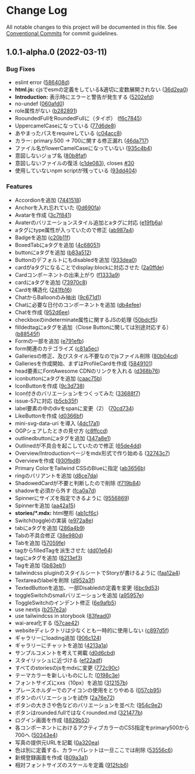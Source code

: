 # Change Log

All notable changes to this project will be documented in this file.
See [Conventional Commits](https://conventionalcommits.org) for commit guidelines.

## 1.0.1-alpha.0 (2022-03-11)

### Bug Fixes

* eslint error ([586408d](https://github.com/tuqulore/tuqulore-ui/commit/586408d3e64f4181588cf1fbdaa560d867b78e36))
* **html.js:** cjsでesmの定義をしている&適切に変数展開されない ([36d2ea0](https://github.com/tuqulore/tuqulore-ui/commit/36d2ea06b0ca1419aceddde798201ffad3b9388f))
* **Introduction:** 表示時にエラーと警告が発生する ([5202efd](https://github.com/tuqulore/tuqulore-ui/commit/5202efd43c9dcfa5417c0011d23388ef8425aab2))
* no-undef ([060afd0](https://github.com/tuqulore/tuqulore-ui/commit/060afd0536105c06225b3c1f04a92a31cdd45b37))
* role属性がない ([b282891](https://github.com/tuqulore/tuqulore-ui/commit/b282891926269b276fc1cb5911f037f508862607))
* RooundedFullをRoundedFullに（タイポ） ([f6c7845](https://github.com/tuqulore/tuqulore-ui/commit/f6c7845c550f6b40dd42b9309fd5ce264f085283))
* UppercamelCaseになっている ([77d6de8](https://github.com/tuqulore/tuqulore-ui/commit/77d6de85f748bfdd52393f74794cb3be76f0afca))
* あやまったパスをrequireしている ([c04acc8](https://github.com/tuqulore/tuqulore-ui/commit/c04acc880ab86ffa451ac9d5079786deb47f67a0))
* カラー: primary.500 -> 700に関する修正漏れ ([46da717](https://github.com/tuqulore/tuqulore-ui/commit/46da7179e1f9054d26a911f8b2b47f1e7f2a5764))
* ファイル名がlowerCamelCaseになっていない ([935c4b4](https://github.com/tuqulore/tuqulore-ui/commit/935c4b4b4c8c6327259ed01ffd86e4ff762d9be6))
* 意図しないジョブ名 ([80b8faf](https://github.com/tuqulore/tuqulore-ui/commit/80b8faf5b47f6c9f1fca98e65e903e55f9127218))
* 意図しないファイルの復活 ([c1de083](https://github.com/tuqulore/tuqulore-ui/commit/c1de083a4d64f7e84f9c9b3f889806b89815ab9a)), closes [#30](https://github.com/tuqulore/tuqulore-ui/issues/30)
* 使用していないnpm scriptが残っている ([93dd404](https://github.com/tuqulore/tuqulore-ui/commit/93dd404b9acc13734b9461238381c87069ce4023))

### Features

* Accordionを追加 ([7441518](https://github.com/tuqulore/tuqulore-ui/commit/7441518580b02cf4632ef160ae7cdd9476181522))
* Anchorを入れ忘れていた ([0d690fa](https://github.com/tuqulore/tuqulore-ui/commit/0d690faff25018b109dbd53a8adc8b7d34d98eca))
* Avatarを作成 ([3c7f841](https://github.com/tuqulore/tuqulore-ui/commit/3c7f841b61b34d29840842894572cd72a4f2647e))
* Avaterのバリエーションスタイル追加とaタグに対応 ([e19fb6a](https://github.com/tuqulore/tuqulore-ui/commit/e19fb6afdb6008ec1b6747010cb6be254e0d7810))
* aタグにtype属性が入っていたので修正 ([ab987a4](https://github.com/tuqulore/tuqulore-ui/commit/ab987a44beee40736a28321bb0a9f351755db9ca))
* Badgeを追加 ([c20b11f](https://github.com/tuqulore/tuqulore-ui/commit/c20b11fac91ae8ab85126e58eec0a43115dc1d29))
* BoxedTabにaタグを追加 ([4c68051](https://github.com/tuqulore/tuqulore-ui/commit/4c68051ce53d197c623e276500e9aa98670df4bd))
* buttonにaタグを追加 ([b83a512](https://github.com/tuqulore/tuqulore-ui/commit/b83a51257a83d4d634331ec518da0de9f9e3e01a))
* Buttonのデフォルトにもdisabledを追加 ([933dea0](https://github.com/tuqulore/tuqulore-ui/commit/933dea0862e4d7e80f553e5ba8151a0b52b4b051))
* cardがaタグになることでdisplay:blockに対応させた ([2a0ffde](https://github.com/tuqulore/tuqulore-ui/commit/2a0ffde27e82c53f3c576fac929de5c13464369b))
* Cardコンポーネントの出来上がり ([f1333a9](https://github.com/tuqulore/tuqulore-ui/commit/f1333a9a20e1a323586adcd787d5ce4b38446824))
* cardにaタグを追加 ([73970c8](https://github.com/tuqulore/tuqulore-ui/commit/73970c85f0ce388ff397406d8b117278053b5516))
* Cardを構造化 ([241fb16](https://github.com/tuqulore/tuqulore-ui/commit/241fb164152938b183d7440d91a0318341092276))
* ChatからBalloonのみ抽出 ([9c671d1](https://github.com/tuqulore/tuqulore-ui/commit/9c671d14fe9bf7c4b6fcaca3d60e6e68edc92496))
* Chatに必要な日付のコンポーネントを追加 ([db4efee](https://github.com/tuqulore/tuqulore-ui/commit/db4efeec69c833201bfb4a7831f59eb1e07db8ee))
* Chatを作成 ([952d6ee](https://github.com/tuqulore/tuqulore-ui/commit/952d6ee926668f003e507b2b921b8d4507a47ee0))
* checkboxのindeterminate属性に関するJSの処理 ([50bdcf5](https://github.com/tuqulore/tuqulore-ui/commit/50bdcf51e77a0d9ea0ef008d288a448e9a16dab2))
* filldedtagにaタグを追加（Close Buttonに関しては別途対応する） ([b88545f](https://github.com/tuqulore/tuqulore-ui/commit/b88545ffb4d5210dfb4d82566c39bfd9feb78df0))
* Formの一部を追加 ([e791efb](https://github.com/tuqulore/tuqulore-ui/commit/e791efb6a175955e0a90d4b6bb9077047d5a1e2f))
* form関連のカテゴライズ ([c81a5ec](https://github.com/tuqulore/tuqulore-ui/commit/c81a5ec5af9701e55a3a7b2141fdfc346fbe50c6))
* Galleriesの修正、及びスタイル不要なのでjsファイル削除 ([80b04cd](https://github.com/tuqulore/tuqulore-ui/commit/80b04cdb7f900d2560a19028f1dff66607ae3876))
* Galleriesを作成開始、まずはProfileCardを作成 ([5849101](https://github.com/tuqulore/tuqulore-ui/commit/5849101231ae587385716773fb632a3b73f4f65f))
* head要素にFontAwesome CDNのリンクを入れる ([d368b76](https://github.com/tuqulore/tuqulore-ui/commit/d368b7650fa73e1f344623b9cc71583b45012f3b))
* iconbuttonにaタグを追加 ([caac75b](https://github.com/tuqulore/tuqulore-ui/commit/caac75bea4ae9faaab5442cad61f140b3df29f95))
* IconButtonを作成 ([9c3d738](https://github.com/tuqulore/tuqulore-ui/commit/9c3d738d357092ffcd6662cc2f8c39b3f8cb5598))
* Icon付きのバリエーションをつくってみた ([33688f7](https://github.com/tuqulore/tuqulore-ui/commit/33688f7e539e311dfed78d3070c4e5dd7c463d22))
* issue-57に対応 ([b5cb35f](https://github.com/tuqulore/tuqulore-ui/commit/b5cb35f22a488e3c971e9f463871650e2976b8d0))
* label要素の中のdivをspanに変更（2） ([70cd734](https://github.com/tuqulore/tuqulore-ui/commit/70cd734ca0bfc934ecc3afce8f89d85ea0b3d79a))
* LikeButtonを作成 ([d0366bf](https://github.com/tuqulore/tuqulore-ui/commit/d0366bf608791a202cb3a69cb010f187ca3efb96))
* mini-svg-data-uri を導入 ([4dc17a1](https://github.com/tuqulore/tuqulore-ui/commit/4dc17a17af6e21e6b5c81cdbba8948b73fa23f60))
* OGPシェアしたときの見せ方 ([c8ffccd](https://github.com/tuqulore/tuqulore-ui/commit/c8ffccd686547d919252a198165ba9549bcba32a))
* outlinedbuttonにaタグを追加 ([347a8e1](https://github.com/tuqulore/tuqulore-ui/commit/347a8e13ae78558622d88e43f5742819839f7fac))
* Outlinedが不具合を起こしていたので修正 ([65de4dd](https://github.com/tuqulore/tuqulore-ui/commit/65de4dd984278380303f659c0034884c2feb6b14))
* Overview/Introductionページをmdx形式で作り始める ([32743c7](https://github.com/tuqulore/tuqulore-ui/commit/32743c723fed5832e948978259b41ad8dc128cb3))
* Overviewを作成 ([930fbd8](https://github.com/tuqulore/tuqulore-ui/commit/930fbd8f86b52ffec893cca584ad195397105f7d))
* Primary ColorをTailwind CSSのBlueに指定 ([ab3656b](https://github.com/tuqulore/tuqulore-ui/commit/ab3656ba79c7a9c188377cb3109cd903904dd336))
* ringのバリアントを追加 ([d8ce7da](https://github.com/tuqulore/tuqulore-ui/commit/d8ce7da9a16a9d4141dead2b358b5d21b4fa7fe4))
* ShadowedCardが不要と判断したので削除 ([f719b84](https://github.com/tuqulore/tuqulore-ui/commit/f719b84fd2e5e0617c568c1e47c86f0d1bf2f4ec))
* shadowを必須から外す ([fca0a7d](https://github.com/tuqulore/tuqulore-ui/commit/fca0a7de597ca41a98a53d5f6cbd7e83c4f38044))
* Spinnerにサイズを指定できるように ([9556869](https://github.com/tuqulore/tuqulore-ui/commit/95568692f1332fd699c3b3a138847749f2a5718a))
* Spinnerを追加 ([aa42a15](https://github.com/tuqulore/tuqulore-ui/commit/aa42a152b47122f6aa80edb69196da1e7f09ac85))
* **stories/*.mdx:** html整形 ([ab1cf6c](https://github.com/tuqulore/tuqulore-ui/commit/ab1cf6c13157d2d8709c11f31d6e15e3676a99b6))
* Switch(toggle)の実装 ([e972a8e](https://github.com/tuqulore/tuqulore-ui/commit/e972a8ea02c61169018ef786feae6028f8302dff))
* tabにaタグを追加 ([286a4b9](https://github.com/tuqulore/tuqulore-ui/commit/286a4b9abddb6134706ba0ae71be8c0228046de9))
* Tabの不具合修正 ([38e980d](https://github.com/tuqulore/tuqulore-ui/commit/38e980de13f7520ebbace840330625cba0ca41f8))
* Tabを追加 ([57059fe](https://github.com/tuqulore/tuqulore-ui/commit/57059fe946c939e64ef9a5acbb005916a38c7ba5))
* tagからfilledTagを派生させた ([dd01e64](https://github.com/tuqulore/tuqulore-ui/commit/dd01e649bccf40ac323359ac1edbb083a71979c5))
* tagにaタグを追加 ([8213ef3](https://github.com/tuqulore/tuqulore-ui/commit/8213ef3ddb7b1285ed3fbb6100a13488e2c26221))
* Tagを追加 ([5b83eb1](https://github.com/tuqulore/tuqulore-ui/commit/5b83eb18fc5d3266c380b05b7074a2065da16a52))
* tailwindcss pluginのスタイルシートでStoryが書けるように ([faa12a4](https://github.com/tuqulore/tuqulore-ui/commit/faa12a41fce9cd6c537f904c6fda1e7fd3598602))
* Textareaのlabelを削除 ([d952a3f](https://github.com/tuqulore/tuqulore-ui/commit/d952a3faf60d7802db654c77895873fd48c184c9))
* TextedButtonを追加、一部Disabledの定義を変更 ([6bc9d53](https://github.com/tuqulore/tuqulore-ui/commit/6bc9d53d1fd47cba921e53a41eefc12a79c3066a))
* toggleSwitchのsmallバリエーションを追加 ([a95957e](https://github.com/tuqulore/tuqulore-ui/commit/a95957ea789817a250a1c9570f6a87cb977657d5))
* ToggleSwitchのインデント修正 ([6e9afb5](https://github.com/tuqulore/tuqulore-ui/commit/6e9afb56994e97821234a34db8d972f3f6443f5e))
* use nextjs ([b257e2a](https://github.com/tuqulore/tuqulore-ui/commit/b257e2a388fc65b377149d7128dc19a887d27d8b))
* use tailwindcss in storybook ([83fead0](https://github.com/tuqulore/tuqulore-ui/commit/83fead0dca0fd76452bb993380dd2a5ae72f0cc4))
* wai-area化する ([57cae42](https://github.com/tuqulore/tuqulore-ui/commit/57cae420dc2c1c97cc7e82601a392317c68be036))
* websiteディレクトリは少なくとも一時的に使用しない ([c897d5f](https://github.com/tuqulore/tuqulore-ui/commit/c897d5f6f02dd744eb9ff6572db0753460063f0b))
* ギャラリーにloading追加 ([906c124](https://github.com/tuqulore/tuqulore-ui/commit/906c1248d0ff6fff748ce961062ee87bc78931af))
* ギャラリーにチャットを追加 ([4213a1a](https://github.com/tuqulore/tuqulore-ui/commit/4213a1a674b5d2b07f960cd30bf9ff5de4c3dc82))
* サンプルコメントを考えて掲載 ([d0d6cbd](https://github.com/tuqulore/tuqulore-ui/commit/d0d6cbd3f0ed207bffb8fa7925b203f7785c9253))
* スタイリッシュに近づける ([ef22adf](https://github.com/tuqulore/tuqulore-ui/commit/ef22adf829a20240d0b5d5061d95a8bf2ee5913c))
* すべてのstoriesのjsをmdxに変更 ([772c90c](https://github.com/tuqulore/tuqulore-ui/commit/772c90c3faa53639f996236549fc607755d15a04))
* テーマカラーを新しいものにした ([0198c3e](https://github.com/tuqulore/tuqulore-ui/commit/0198c3edb66335c821abec3768a8b7fb903d620e))
* フォントサイズにxxs（10px）を追加 ([312157b](https://github.com/tuqulore/tuqulore-ui/commit/312157b8e894e5e7e1ddd3fc696e1c8024171403))
* プレースホルダーでのアイコンの使用をとりやめる ([057cb95](https://github.com/tuqulore/tuqulore-ui/commit/057cb95fe740d8a9f680dbec3a130f6d49d59337))
* ボタンのバリエーションを試作 ([2a76e72](https://github.com/tuqulore/tuqulore-ui/commit/2a76e72782a3d4058fafe1950ff17e647f63d7b3))
* ボタンの大きさや色などのバリエーションを並べた ([954c9e2](https://github.com/tuqulore/tuqulore-ui/commit/954c9e210fbb28eba5fbd28a5861397b4b083b07))
* ボタンはrounded.fullではなくrounded.md ([321477b](https://github.com/tuqulore/tuqulore-ui/commit/321477b4f590a59d07dbd8fc51cc545f3bbf3507))
* ログイン画面を作成 ([8829b52](https://github.com/tuqulore/tuqulore-ui/commit/8829b52456713f4e51e28169b887f637d984760d))
* 各コンポーネントにおけるアクティブカラーのCSS指定をprimary500から700へ ([50343e4](https://github.com/tuqulore/tuqulore-ui/commit/50343e4b774ab8962087a5ba4fffa6b3bf7ec68e))
* 写真の提供元URLを記載 ([0a320ea](https://github.com/tuqulore/tuqulore-ui/commit/0a320ea5ff3320f3f78a42e8f401b536fec9a4a7))
* 色は別に定義する、カラーパレットは一旦ここでは削除 ([53556c6](https://github.com/tuqulore/tuqulore-ui/commit/53556c674dea8f1359843c8957ad38f9c1bf9a74))
* 新規登録画面を作成 ([809a3a1](https://github.com/tuqulore/tuqulore-ui/commit/809a3a1f425d17fcab42b10f4972d285fd749a54))
* 相対フォントサイズのスケールを定義 ([912fcb6](https://github.com/tuqulore/tuqulore-ui/commit/912fcb6304cfee233c20d085d972d0fa5513ae25))
